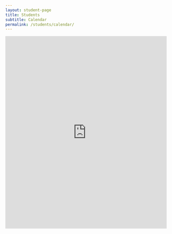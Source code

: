 ```yaml
---
layout: student-page
title: Students
subtitle: Calendar
permalink: /students/calendar/
---
```


<iframe src="https://calendar.google.com/calendar/embed?height=600&amp;wkst=1&amp;bgcolor=%23FFFFFF&amp;src=chacha102.com_9jh59lfs1pnm8tenivr5orove8%40group.calendar.google.com&amp;color=%231B887A&amp;ctz=America%2FLos_Angeles" style="border-width:0" width="100%" height="600" frameborder="0" scrolling="no"></iframe>
